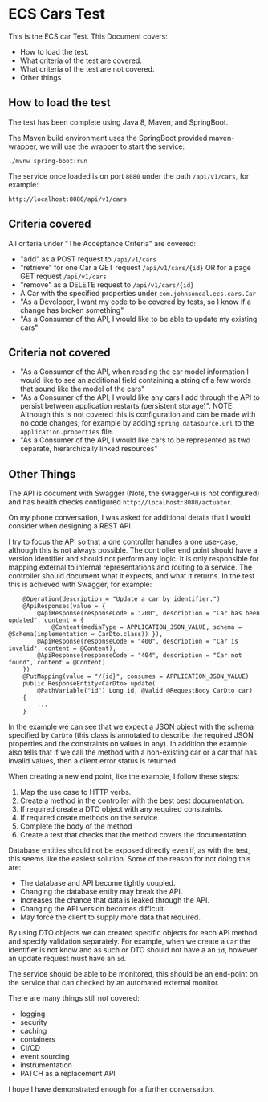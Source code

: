 # ECS Cars Test

This is the ECS car Test. This Document covers:

* How to load the test.
* What criteria of the test are covered.
* What criteria of the test are not covered.
* Other things

## How to load the test

The test has been complete using Java 8, Maven, and SpringBoot. 

The Maven build environment uses the SpringBoot provided maven-wrapper, we will
use the wrapper to start the service:

```
./mvnw spring-boot:run
```

The service once loaded is on port `8080` under the path `/api/v1/cars`, for example:

```
http://localhost:8080/api/v1/cars
```

## Criteria covered

All criteria under "The Acceptance Criteria" are covered:

* "add" as a POST request to  `/api/v1/cars`
* "retrieve" for one Car a GET request `/api/v1/cars/{id}` OR for a page GET request `/api/v1/cars`
* "remove" as a DELETE request to  `/api/v1/cars/{id}`
* A Car with the specified properties under `com.johnsoneal.ecs.cars.Car`
* "As a Developer, I want my code to be covered by tests, so I know if a change has broken something"
* "As a Consumer of the API, I would like to be able to update my existing cars"

## Criteria not covered

* "As a Consumer of the API, when reading the car model information I would like to see an additional field containing a string of a few words that sound like the model of the cars"
* "As a Consumer of the API, I would like any cars I add through the API to persist between application restarts (persistent storage)". NOTE: Although this is not covered this is configuration and can be made with no code changes, for example by adding `spring.datasource.url` to the `application.properties` file.
* "As a Consumer of the API, I would like cars to be represented as two separate, hierarchically linked resources"

## Other Things

The API is document with Swagger (Note, the swagger-ui is not configured) and
has health checks configured `http://localhost:8080/actuator`.

On my phone conversation, I was asked for additional details that I would consider when designing a REST API.

I try to focus the API so that a one controller handles a one use-case, although this is not always possible. The controller end point should have a version identifier and should not perform any logic. It is only responsible for mapping external to internal representations and routing to a service. The controller should document what it expects, and what it returns. In the test this is achieved with Swagger, for example:

```
    @Operation(description = "Update a car by identifier.")
    @ApiResponses(value = {
        @ApiResponse(responseCode = "200", description = "Car has been updated", content = {
            @Content(mediaType = APPLICATION_JSON_VALUE, schema = @Schema(implementation = CarDto.class)) }),
        @ApiResponse(responseCode = "400", description = "Car is invalid", content = @Content),
        @ApiResponse(responseCode = "404", description = "Car not found", content = @Content)
    })
    @PutMapping(value = "/{id}", consumes = APPLICATION_JSON_VALUE)
    public ResponseEntity<CarDto> update(
        @PathVariable("id") Long id, @Valid @RequestBody CarDto car)
    {
        ...
    }
```

In the example we can see that we expect a JSON object with the schema specified by `CarDto` (this class is annotated to describe the required JSON properties and the constraints on values in any). In addition the example also tells that if we call the method with a non-existing car or a car that has invalid values, then a client error status is returned.

When creating a new end point, like the example, I follow these steps:

1. Map the use case to HTTP verbs.
1. Create a method in the controller with the best best documentation.
1. If required create a DTO object with any required constraints.
1. If required create methods on the service
1. Complete the body of the method
1. Create a test that checks that the method covers the documentation.

Database entities should not be exposed directly even if, as with the test, this seems like the easiest solution. Some of the reason for not doing this are:

* The database and API become tightly coupled.
* Changing the database entity may break the API.
* Increases the chance that data is leaked through the API.
* Changing the API version becomes difficult.
* May force the client to supply more data that required.

By using DTO objects we can created specific objects for each API method and specify validation separately. For example, when we create a `Car` the identifier is not know and as such or DTO should not have a an `id`, however an update request must have an `id`.

The service should be able to be monitored, this should be an end-point on the service that can checked by an automated external monitor.

There are many things still not covered:

* logging
* security
* caching
* containers
* CI/CD
* event sourcing
* instrumentation
* PATCH as a replacement API

I hope I have demonstrated enough for a further conversation.

  

  

